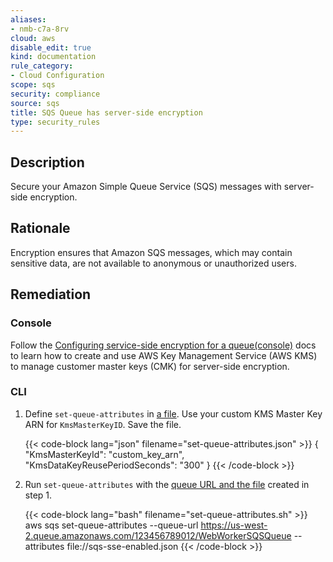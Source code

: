 ```yaml
---
aliases:
- nmb-c7a-8rv
cloud: aws
disable_edit: true
kind: documentation
rule_category:
- Cloud Configuration
scope: sqs
security: compliance
source: sqs
title: SQS Queue has server-side encryption
type: security_rules
---
```


## Description

Secure your Amazon Simple Queue Service (SQS) messages with server-side encryption.

## Rationale

Encryption ensures that Amazon SQS messages, which may contain sensitive data, are not available to anonymous or unauthorized users.

## Remediation

### Console

Follow the [Configuring service-side encryption for a queue(console)][1] docs to learn how to create and use AWS Key Management Service (AWS KMS) to manage customer master keys (CMK) for server-side encryption.

### CLI

1. Define `set-queue-attributes` in [a file][2]. Use your custom KMS Master Key ARN for `KmsMasterKeyID`. Save the file.

    {{< code-block lang="json" filename="set-queue-attributes.json" >}}
    {
      "KmsMasterKeyId": "custom_key_arn",
      "KmsDataKeyReusePeriodSeconds": "300"
    }
    {{< /code-block >}}

2. Run `set-queue-attributes` with the [queue URL and the file][2] created in step 1.

    {{< code-block lang="bash" filename="set-queue-attributes.sh" >}}
    aws sqs set-queue-attributes
      --queue-url https://us-west-2.queue.amazonaws.com/123456789012/WebWorkerSQSQueue
      --attributes file://sqs-sse-enabled.json
    {{< /code-block >}}

[1]: https://docs.aws.amazon.com/AWSSimpleQueueService/latest/SQSDeveloperGuide/sqs-server-side-encryption.html
[2]: https://docs.aws.amazon.com/AWSCloudFormation/latest/UserGuide/aws-properties-sqs-queues.html#aws-properties-sqs-queues-syntax
